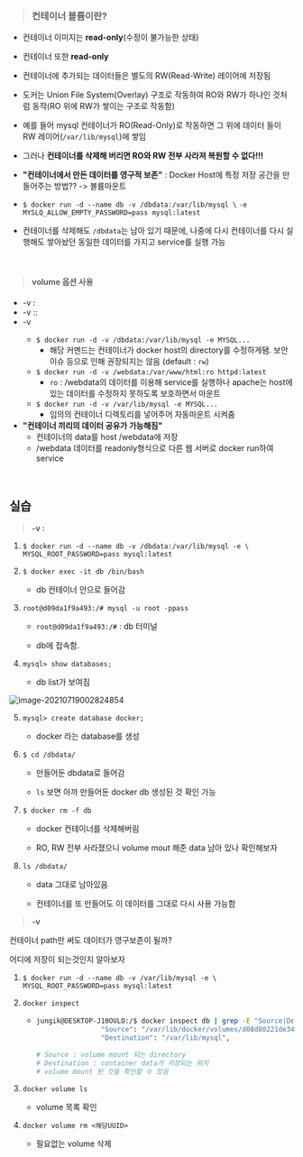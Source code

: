 > ### 컨테이너 볼륨이란?

* 컨테이너 이미지는 **read-only**(수정이 불가능한 상태)
* 컨테이너 또한 __read-only__
* 컨테이너에 추가되는 데이터들은 별도의 RW(Read-Write) 레이어에 저장됨

* 도커는 Union File System(Overlay) 구조로 작동하여 RO와 RW가 하나인 것처럼 동작(RO 위에 RW가 쌓이는 구조로 작동함)
* 예를 들어 mysql 컨테이너가 RO(Read-Only)로 작동하면 그 위에 데이터 들이 RW 레이어(`/var/lib/mysql`)에 쌓임
* 그러나 __컨테이너를 삭제해 버리면 RO와 RW 전부 사라져 복원할 수 없다!!!__
* __"컨테이너에서 만든 데이터를 영구적 보존"__ : Docker Host에 특정 저장 공간을 만들어주는 방법?? -> 볼륨마운트
* `$ docker run -d --name db -v /dbdata:/var/lib/mysql \`
  `-e MYSLQ_ALLOW_EMPTY_PASSWORD=pass mysql:latest`
* 컨테이너를 삭제해도 `/dbdata`는 남아 있기 때문에, 나중에 다시 컨테이너를 다시 실행해도 쌓아놨던 동일한 데이터를 가지고 service를 실행 가능

<br>

> #### volume 옵션 사용

* -v <host path>:<container mout path>
* -v <host path>:<container mout path>:<read write mode>
* -v <container mount path>
  * `$ docker run -d -v /dbdata:/var/lib/mysql -e MYSQL...`
    * 해당 커멘드는 컨테이너가 docker host의 directory를 수정하게됌.
      보안이슈 등으로 인해 권장되지는 않음 (default : `rw`)
  * `$ docker run -d -v /webdata:/var/www/html:ro httpd:latest`
    *  `ro` : /webdata의 데이터를 이용해 service를 실행하나
       apache는 host에 있는 데이터를 수정하지 못하도록 보호하면서 마운트
  * `$ docker run -d -v /var/lib/mysql -e MYSQL...`
    * 임의의 컨테이너 디렉토리를 넣어주어 자동마운트 시켜줌
* __"컨테이너 끼리의 데이터 공유가 가능해짐"__
  * 컨테이너의 data를 host /webdata에 저장
  * /webdata 데이터를 readonly형식으로 다른 웹 서버로 docker run하여 service

<br/>

## 실습

> __-v <host path>:<container mout path>__

1.  `$ docker run -d --name db -v /dbdata:/var/lib/mysql -e \ MYSQL_ROOT_PASSWORD=pass mysql:latest`

2. `$ docker exec -it db /bin/bash` 
   * db 컨테이너 안으로 들어감

3. `root@d09da1f9a493:/# mysql -u root -ppass`

   * `root@d09da1f9a493:/#`  : db 터미널

   * db에 접속함.

4. `mysql> show databases;`

   * db list가 보여짐

![image-20210719002824854](C:\Users\user\AppData\Roaming\Typora\typora-user-images\image-20210719002824854.png)

5. `mysql> create database docker;`

   * docker 라는 database를 생성

6. `$ cd /dbdata/`

   * 만들어둔 dbdata로 들어감

   * `ls` 보면 아까 만들어둔 docker db 생성된 것 확인 가능

7. `$ docker rm -f db`

   * docker 컨테이너를 삭제해버림

   * RO, RW 전부 사라졌으니 volume mout 해준 data 남아 있나 확인해보자

8. `ls /dbdata/`

   * data 그대로 남아있음

   * 컨테이너를 또 만들어도 이 데이터를 그대로 다시 사용 가능함

> __-v <container mount path>__

컨테이너 path만 써도 데이터가 영구보존이 될까?

어디에 저장이 되는것인지 알아보자

1. `$ docker run -d --name db -v /var/lib/mysql -e \ MYSQL_ROOT_PASSWORD=pass mysql:latest`

2. `docker inspect`

   * ```bash
     jungik@DESKTOP-J10OVLO:/$ docker inspect db | grep -E "Source|Destination"*
                     "Source": "/var/lib/docker/volumes/d08d80221de3456e25ec13a762b55098a8ebf8f41fbdbf697b217c9c349faa84/_data",
                     "Destination": "/var/lib/mysql",
                     
     # Source : volume mount 되는 directory
     # Destination : container data가 저장되는 위치
     # volume mount 된 것을 확인할 수 있음
     ```

   

3. `docker volume ls`

   * volume 목록 확인

4. `docker volume rm <해당UUID>`

   * 필요없는 volume 삭제